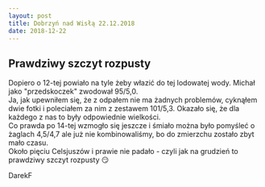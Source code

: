 ```yaml
---
layout: post
title: Dobrzyń nad Wisłą 22.12.2018
date: 2018-12-22
---
```


## Prawdziwy szczyt rozpusty 

Dopiero o 12-tej powiało na tyle żeby włazić do tej lodowatej wody. Michał jako "przedskoczek" zwodował 95/5,0.  
Ja, jak upewniłem się, że z odpałem nie ma żadnych problemów, cyknąłem dwie fotki i poleciałem za nim z zestawem 101/5,3.
Okazało się, że dla każdego z nas to były odpowiednie wielkości.  
Co prawda po 14-tej wzmogło się jeszcze i śmiało można było pomyśleć o żaglach 4,5/4,7 ale już nie kombinowaliśmy,
bo do zmierzchu zostało zbyt mało czasu.  
Około pięciu Celsjuszów i prawie nie padało - czyli jak na grudzień to prawdziwy szczyt rozpusty :smirk:  

DarekF  

